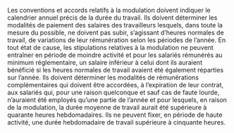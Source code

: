 Les conventions et accords relatifs à la modulation doivent indiquer le calendrier annuel précis de la durée du travail.
Ils doivent déterminer les modalités de paiement des salaires des travailleurs lesquels, dans toute la mesure du possible, ne doivent pas subir, s’agissant d’heures normales de travail, de variations de leur rémunération selon les périodes de l’année. En tout état de cause, les stipulations relatives à la modulation ne peuvent entraîner en période de moindre activité et pour les salariés rémunérés au minimum réglementaire, un salaire inférieur à celui dont ils auraient bénéficié si les heures normales de travail avaient été également réparties sur l’année.
Ils doivent déterminer les modalités de rémunérations complémentaires qui doivent être accordées, à l’expiration de leur contrat, aux salariés qui, pour une raison quelconque et sauf cas de faute lourde, n’auraient été employés qu’une partie de l’année et pour lesquels, en raison de la modulation, la durée moyenne de travail aurait été supérieure à quarante heures hebdomadaires.
Ils ne peuvent fixer, en période de haute activité, une durée hebdomadaire de travail supérieure à cinquante heures.